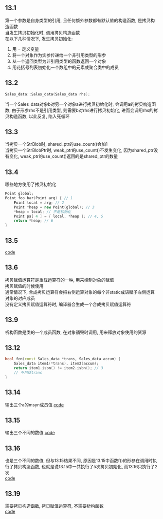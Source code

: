 ## 13.1
第一个参数是自身类型的引用, 且任何额外参数都有默认值的构造函数, 是拷贝构造函数  
当发生拷贝初始化时, 调用拷贝构造函数  
在以下几种情况下, 发生拷贝初始化:  
1. 用 = 定义变量
2. 将一个对象作为实参传递给一个非引用类型的形参
3. 从一个返回类型为非引用类型的函数返回一个对象
4. 用花括号列表初始化一个数组中的元素或聚合类中的成员
## 13.2
```cpp
Sales_data::Sales_data(Sales_data rhs);
```
当一个Sales_data对象b对另一个对象a进行拷贝初始化时, 会调用a的拷贝构造函数, 由于形参rhs不是引用类型, 则需要b对rhs进行拷贝初始化, 进而会调用rhs的拷贝构造函数, 以此反复, 陷入死循环
## 13.3
当拷贝一个StrBlob时, shared_ptr的use_count()会加1  
当拷贝一个StrBlobPtr时, weak_ptr的use_count()不发生变化, 因为shared_ptr没有变化, weak_ptr的use_count()返回的是shared_ptr的数量
## 13.4
哪些地方使用了拷贝初始化
```cpp
Point global;
Point foo_bar(Point arg) { // 1
    Point local = arg; // 2
    Point *heap = new Point(global); // 3
    *heap = local; // 不是初始化
    Point pa[ 4 ] = { local, *heap }; // 4, 5
    return *heap; // 6
}
```
## 13.5
[code](13_05.h)
## 13.6
拷贝赋值运算符是重载运算符的一种, 用来控制对象的赋值  
拷贝赋值的时候使用  
通常情况下, 合成拷贝运算符会把右侧运算对象的每个非static成语赋予左侧运算对象的对应成员  
没有定义拷贝赋值运算符时, 编译器会生成一个合成拷贝赋值运算符
## 13.9
析构函数是类的一个成员函数, 在对象销毁时调用, 用来释放对象使用的资源
## 13.12
```cpp
bool fcn(const Sales_data *trans, Sales_data accum) {
    Sales_data item1(*trans), item2(accum);
    return item1.isbn() != item2.isbn(); // 3
    // 不包括trans
}
```
## 13.14
输出三个a的msyn成员值
[code](13_17_1.cpp)
## 13.15
输出三个不同的数值
[code](13_17_2.cpp)
## 13.16
也是三个不同的数值, 但与13.15结果不同, 原因是13.15中函数f()的形参在调用时执行了拷贝构造函数, 也就是说13.15中一共执行了5次拷贝初始化, 而13.16只执行了2次  
[code](13_17_3.cpp)
## 13.19
需要拷贝构造函数, 拷贝赋值运算符, 不需要析构函数  
[code](13_19.cpp)